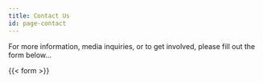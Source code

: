 ```yaml
---
title: Contact Us
id: page-contact
---
```


For more information, media inquiries, or to get involved, please fill out the form below...

{{< form >}}